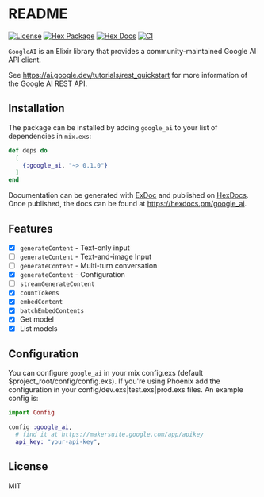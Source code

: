 # README

[![License](https://img.shields.io/hexpm/l/google_ai.svg)](https://github.com/jadengis/google_ai_ex/blob/master/LICENSE)
[![Hex Package](https://img.shields.io/hexpm/v/google_ai.svg)](https://hex.pm/packages/google_ai)
[![Hex Docs](https://img.shields.io/badge/hex-docs-blue.svg)](https://hexdocs.pm/google_ai)
[![CI](https://github.com/jadengis/google_ai_ex/actions/workflows/ci.yml/badge.svg)](https://github.com/jadengis/google_ai_ex/actions/workflows/ci.yml)

`GoogleAI` is an Elixir library that provides a community-maintained Google AI API client.

See https://ai.google.dev/tutorials/rest_quickstart for more information of the Google AI REST API.


## Installation

The package can be installed by adding `google_ai` to your list of dependencies in `mix.exs`:

```elixir
def deps do
  [
    {:google_ai, "~> 0.1.0"}
  ]
end
```

Documentation can be generated with [ExDoc](https://github.com/elixir-lang/ex_doc)
and published on [HexDocs](https://hexdocs.pm). Once published, the docs can
be found at <https://hexdocs.pm/google_ai>.

## Features

- [x] `generateContent` - Text-only input
- [ ] `generateContent` - Text-and-image Input
- [ ] `generateContent` - Multi-turn conversation
- [x] `generateContent` - Configuration
- [ ] `streamGenerateContent`
- [x] `countTokens`
- [x] `embedContent`
- [x] `batchEmbedContents`
- [x] Get model
- [x] List models

## Configuration
You can configure `google_ai` in your mix config.exs (default $project_root/config/config.exs). If you're using Phoenix add the configuration in your config/dev.exs|test.exs|prod.exs files. An example config is:

```elixir
import Config

config :google_ai,
  # find it at https://makersuite.google.com/app/apikey
  api_key: "your-api-key",

```

## License

MIT
